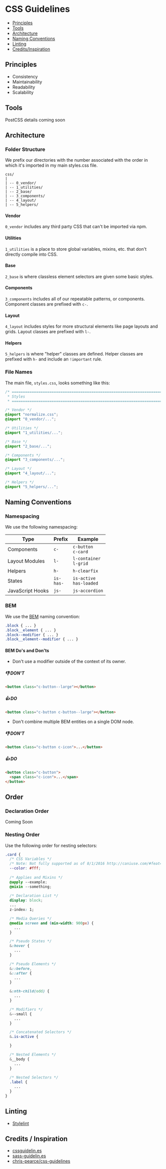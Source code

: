 # CSS Guidelines

- [Principles](#principles)
- [Tools](#tools)
- [Architecture](#architecture)
- [Naming Conventions](#naming-conventions)
- [Linting](#linting)
- [Credits/Inspiration](#credits--inspiration)

## Principles

* Consistency
* Maintainability
* Readability
* Scalability

## Tools

PostCSS details coming soon

## Architecture

### Folder Structure

We prefix our directories with the number associated with the order in which it's imported in my main styles.css file.

```
css/
|
| -- 0_vendor/
| -- 1_utilities/
| -- 2_base/
| -- 3_components/
| -- 4_layout/
| -- 5_helpers/
```

#### Vendor

`0_vendor` includes any third party CSS that can't be imported via npm.

#### Utilities

`1_utilities` is a place to store global variables, mixins, etc. that don't directly compile into CSS.

#### Base

`2_base` is where classless element selectors are given some basic styles.

#### Components

`3_components` includes all of our repeatable patterns, or components. Component classes are prefixed with `c-`.

#### Layout

`4_layout` includes styles for more structural elements like page layouts and grids. Layout classes are prefixed with `l-`.

#### Helpers

`5_helpers` is where "helper" classes are defined. Helper classes are prefixed with `h-` and include an `!important` rule.

### File Names

The main file, `styles.css`, looks something like this:

```css
/* ==========================================================================
 * Styles
 * ========================================================================== */

/* Vendor */
@import "normalize.css";
@import "0_vendor/...";

/* Utilities */
@import "1_utilities/...";

/* Base */
@import "2_base/...";

/* Components */
@import "3_components/...";

/* Layout */
@import "4_layout/...";

/* Helpers */
@import "5_helpers/...";
```

## Naming Conventions

### Namespacing

We use the following namespacing:

| Type             | Prefix          | Example                       |
| ---------------- | --------------- | ----------------------------- |
| Components       | `c-`            | `c-button`<br>`c-card`        |
| Layout Modules   | `l-`            | `l-container`<br>`l-grid`     |
| Helpers          | `h-`            | `h-clearfix`                  |
| States           | `is-`<br>`has-` | `is-active`<br>`has-loaded`   |
| JavaScript Hooks | `js-`           | `js-accordion`                |

### BEM

We use the [BEM](http://csswizardry.com/2013/01/mindbemding-getting-your-head-round-bem-syntax/) naming convention:

```css
.block { ... }
.block__element { ... }
.block--modifier { ... }
.block__element--modifier { ... }
```

#### BEM Do's and Don'ts

* Don't use a modifier outside of the context of its owner.

##### 👎 DON'T

```html
<button class="c-button--large"></button>
```

##### 👍 DO

```html
<button class="c-button c-button--large"></button>
```

* Don't combine multiple BEM entities on a single DOM node.

##### 👎 DON'T

```html
<button class="c-button c-icon">...</button>
```

##### 👍 DO

```html
<button class="c-button">
  <span class="c-icon">...</span>
</button>
```
  
## Order

### Declaration Order

Coming Soon

### Nesting Order

Use the following order for nesting selectors:

```css
.card {
  /* CSS Variables */
  /* Note: Not fully supported as of 8/1/2016 http://caniuse.com/#feat=css-variables */
  --color: #fff;
  
  /* Applies and Mixins */
  @apply --example;
  @mixin --something;
  
  /* Declaration List */
  display: block;
  ...
  z-index: 1;

  /* Media Queries */
  @media screen and (min-width: 900px) {
    ...
  }

  /* Pseudo States */
  &:hover {
    ...
  }

  /* Pseudo Elements */
  &::before,
  &::after {
    ...
  }

  &:nth-child(odd) {
    ...
  }

  /* Modifiers */
  &--small {
    ...
  }

  /* Concatenated Selectors */
  &.is-active {

  }

  /* Nested Elements */
  &__body {
    ...
  }
  
  /* Nested Selectors */
  .label {
    ...
  }
}
```

## Linting
* [Stylelint](https://github.com/jonmilner/stylelint-config)

## Credits / Inspiration
* [cssguidelin.es](http://cssguidelin.es/)
* [sass-guidelin.es](http://sass-guidelin.es)
* [chris-pearce/css-guidelines](https://github.com/chris-pearce/css-guidelines/)
